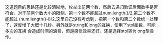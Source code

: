 这道题目的思路还是比较清晰地，枚举出前两个数，然后去递归验证后面数字是否符合。对于前两个数大小的限制，第一个数不能超过num.length()/2,第二个数不能超过
(num.length()-i)/2,这里自己没有考虑到，把第一个数和第二个数统一处理了，速度慢了大概十几秒。另外就是string和long的互换，使用了stol函数，可能多次的互换
会造成时间的浪费，但是感觉效率还好。还是选择stol转为long型操作。
